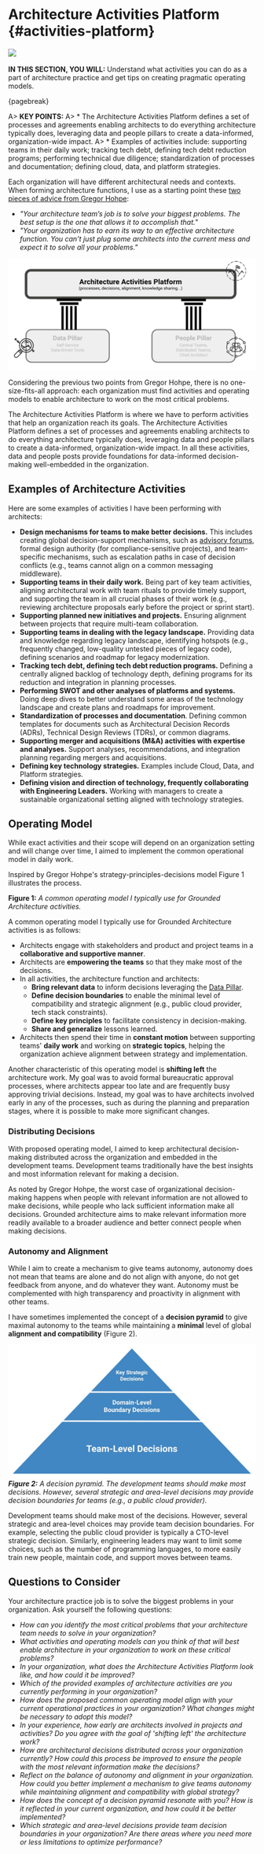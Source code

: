 

# Architecture Activities Platform {#activities-platform}

![](assets/images/arch/parliament-366199_1920.jpg)

**IN THIS SECTION, YOU WILL:**  Understand what activities you can do as a part of architecture practice and get tips on creating pragmatic operating models.

{pagebreak}

A> **KEY POINTS:**
A> * The Architecture Activities Platform defines a set of processes and agreements enabling architects to do everything architecture typically does, leveraging data and people pillars to create a data-informed, organization-wide impact.
A> * Examples of activities include: supporting teams in their daily work; tracking tech debt, defining tech debt reduction programs; performing technical due diligence; standardization of processes and documentation; defining cloud, data, and platform strategies.

Each organization will have different architectural needs and contexts. When forming architecture functions, I use as a starting point these [two pieces of advice from Gregor Hohpe](https://architectelevator.com/architecture/organizing-architecture/):
 * *"Your architecture team’s job is to solve your biggest problems. The best setup is the one that allows it to accomplish that."*
 * *"Your organization has to earn its way to an effective architecture function. You can’t just plug some architects into the current mess and expect it to solve all your problems."*

![](assets/images/model-strategy.png)

Considering the previous two points from Gregor Hohpe, there is no one-size-fits-all approach: each organization must find activities and operating models to enable architecture to work on the most critical problems. 

The Architecture Activities Platform is where we have to perform activities that help an organization reach its goals. The Architecture Activities Platform defines a set of processes and agreements enabling architects to do everything architecture typically does, leveraging data and people pillars to create a data-informed, organization-wide impact. In all these activities, data and people posts provide foundations for data-informed decision-making well-embedded in the organization.

## Examples of Architecture Activities

Here are some examples of activities I have been performing with architects:
* **Design mechanisms for teams to make better decisions.** This includes creating global decision-support mechanisms, such as [advisory forums](https://martinfowler.com/articles/scaling-architecture-conversationally.html), formal design authority (for compliance-sensitive projects), and team-specific mechanisms, such as escalation paths in case of decision conflicts (e.g., teams cannot align on a common messaging middleware). 
* **Supporting teams in their daily work.** Being part of key team activities, aligning architectural work with team rituals to provide timely support, and supporting the team in all crucial phases of their work (e.g., reviewing architecture proposals early before the project or sprint start).
* **Supporting planned new initiatives and projects.** Ensuring alignment between projects that require multi-team collaboration.
* **Supporting teams in dealing with the legacy landscape.** Providing data and knowledge regarding legacy landscape, identifying hotspots (e.g., frequently changed, low-quality untested pieces of legacy code), defining scenarios and roadmap for legacy modernization.
* **Tracking tech debt, defining tech debt reduction programs.** Defining a centrally aligned backlog of technology depth, defining programs for its reduction and integration in planning processes.
* **Performing SWOT and other analyses of platforms and systems.** Doing deep dives to better understand some areas of the technology landscape and create plans and roadmaps for improvement.
* **Standardization of processes and documentation**. Defining common templates for documents such as Architectural Decision Records (ADRs), Technical Design Reviews (TDRs), or common diagrams.
* **Supporting merger and acquisitions (M&A) activities with expertise and analyses.** Support analyses, recommendations, and integration planning regarding mergers and acquisitions.
* **Defining key technology strategies.** Examples include Cloud, Data, and Platform strategies.
* **Defining vision and direction of technology, frequently collaborating with Engineering Leaders.** Working with managers to create a sustainable organizational setting aligned with technology strategies.

## Operating Model

While exact activities and their scope will depend on an organization setting and will change over time, I aimed to implement the common operational model in daily work.

Inspired by Gregor Hohpe's strategy-principles-decisions model Figure 1 illustrates the process.

**Figure 1:** *A common operating model I typically use for Grounded Architecture activities.*

A common operating model I typically use for Grounded Architecture activities is as follows:
* Architects engage with stakeholders and product and project teams in a **collaborative and supportive manner**.
* Architects are **empowering the teams** so that they make most of the decisions.
* In all activities, the architecture function and architects: 
  * **Bring relevant data** to inform decisions leveraging the [Data Pillar](#data).
  * **Define decision boundaries** to enable the minimal level of compatibility and strategic alignment (e.g., public cloud provider, tech stack constraints).
  * **Define key principles** to facilitate consistency in decision-making.
  * **Share and generalize** lessons learned.
* Architects then spend their time in **constant motion** between supporting teams' **daily work** and working on **strategic topics**, helping the organization achieve alignment between strategy and implementation.

Another characteristic of this operating model is **shifting left** the architecture work. My goal was to avoid formal bureaucratic approval processes, where architects appear too late and are frequently busy approving trivial decisions. Instead, my goal was to have architects involved early in any of the processes, such as during the planning and preparation stages, where it is possible to make more significant changes. 

### Distributing Decisions

With proposed operating model, I aimed to keep architectural decision-making distributed across the organization and embedded in the development teams. Development teams traditionally have the best insights and most information relevant for making a decision. 

As noted by Gregor Hohpe, the worst case of organizational decision-making happens when people with relevant information are not allowed to make decisions, while people who lack sufficient information make all decisions. Grounded architecture aims to make relevant information more readily available to a broader audience and better connect people when making decisions.

### Autonomy and Alignment 

While I aim to create a mechanism to give teams autonomy, autonomy does not mean that teams are alone and do not align with anyone, do not get feedback from anyone, and do whatever they want. Autonomy must be complemented with high transparency and proactivity in alignment with other teams. 

I have sometimes implemented the concept of a **decision pyramid** to give maximal autonomy to the teams while maintaining a **minimal** level of global **alignment and compatibility** (Figure 2).

![](assets/images/arch/decision-pyramid.jpg)
***Figure 2:** A decision pyramid. The development teams should make most decisions. However, several strategic and area-level decisions may provide decision boundaries for teams (e.g., a public cloud provider).*

Development teams should make most of the decisions. However, several strategic and area-level choices may provide team decision boundaries. For example, selecting the public cloud provider is typically a CTO-level strategic decision. Similarly, engineering leaders may want to limit some choices, such as the number of programming languages, to more easily train new people, maintain code, and support moves between teams.

## Questions to Consider

Your architecture practice job is to solve the biggest problems in your organization. Ask yourself the following questions:

* *How can you identify the most critical problems that your architecture team needs to solve in your organization?*
* *What activities and operating models can you think of that will best enable architecture in your organization to work on these critical problems?*
* *In your organization, what does the Architecture Activities Platform look like, and how could it be improved?*
* *Which of the provided examples of architecture activities are you currently performing in your organization?*
* *How does the proposed common operating model align with your current operational practices in your organization? What changes might be necessary to adopt this model?*
* *In your experience, how early are architects involved in projects and activities? Do you agree with the goal of 'shifting left' the architecture work?*
* *How are architectural decisions distributed across your organization currently? How could this process be improved to ensure the people with the most relevant information make the decisions?*
* *Reflect on the balance of autonomy and alignment in your organization. How could you better implement a mechanism to give teams autonomy while maintaining alignment and compatibility with global strategy?*
* *How does the concept of a decision pyramid resonate with you? How is it reflected in your current organization, and how could it be better implemented?*
* *Which strategic and area-level decisions provide team decision boundaries in your organization? Are there areas where you need more or less limitations to optimize performance?*
